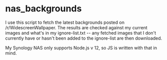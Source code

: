 # nas_backgrounds

I use this script to fetch the latest backgrounds posted on /r/WidescreenWallpaper.  The results are checked against my current images and what's in my ignore-list.txt -- any fetched images that I don't currently have or hasn't been added to the ignore-list are then downloaded.  

My Synology NAS only supports Node.js v 12, so JS is written with that in mind.
